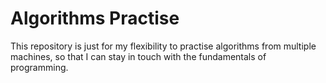 # Algorithms Practise

This repository is just for my flexibility to practise algorithms from multiple machines, so that I can stay in touch with the fundamentals of programming.  
